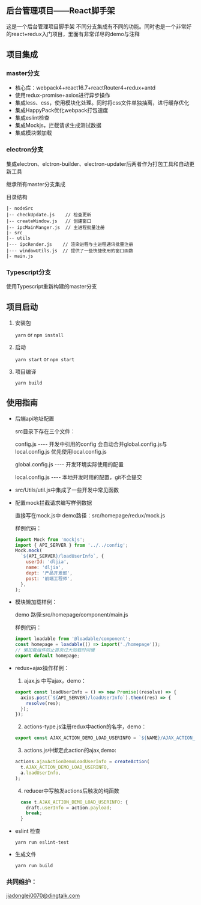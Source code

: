 后台管理项目——React脚手架
----
这是一个后台管理项目脚手架 不同分支集成有不同的功能。同时也是一个非常好的react+redux入门项目，里面有非常详尽的demo与注释
## 项目集成

### master分支
* 核心库：webpack4+react16.7+reactRouter4+redux+antd
* 使用redux-promise+axios进行异步操作
* 集成less、css，使用模块化处理。同时将css文件单独抽离，进行缓存优化
* 集成HappyPack优化webpack打包速度
* 集成eslint检查
* 集成Mockjs，拦截请求生成测试数据
* 集成模块懒加载

### electron分支
  集成electron、elctron-builder、electron-updater后两者作为打包工具和自动更新工具

  继承所有master分支集成

  目录结构

  ```
  |- nodeSrc
  |-- checkUpdate.js    // 检查更新
  |-- createWindow.js   // 创建窗口
  |-- ipcMainManger.js  // 主进程批量注册
  |- src
  |-- utils
  |--- ipcRender.js    // 渲染进程与主进程通讯批量注册
  |--- windowUtils.js  // 提供了一些快捷使用的窗口函数
  |- main.js
  ```

### Typescript分支
使用Typescript重新构建的master分支

## 项目启动

1. 安装包

    `yarn` or `npm install`

2. 启动

    `yarn start` or `npm start`

3. 项目编译

    `yarn build`

## 使用指南
* 后端api地址配置

    src目录下存在三个文件：

    config.js ---- 开发中引用的config 会自动合并global.config.js与local.config.js 优先使用local.config.js

    global.config.js ---- 开发环境实际使用的配置

    local.config.js ---- 本地开发时用的配置，git不会提交

* src/Utils/util.js中集成了一些开发中常见函数

* 配置mock拦截请求编写样例数据

   直接写在mock.js中 demo路径：src/homepage/redux/mock.js

   样例代码：
    ``` javascript
    import Mock from 'mockjs';
    import { API_SERVER } from '../../config';
    Mock.mock(
      `${API_SERVER}/loadUserInfo`, {
        userId: 'dljia',
        name: 'dljia',
        dept: '产品开发部',
        post: '前端工程师',
      },
    );

    ```
* 模块懒加载样例：

    demo 路径:src/homepage/component/main.js

    样例代码：
    ``` javascript
    import loadable from '@loadable/component';
    const homepage = loadable(() => import('./homepage'));
    // 懒加载组件防止首页过大加载时间慢
    export default homepage;

    ```

* redux+ajax操作样例：
    1. ajax.js 中写ajax，demo：
    ```javascript
    export const loadUserInfo = () => new Promise((resolve) => {
      axios.post(`${API_SERVER}/loadUserInfo`).then((res) => {
        resolve(res);
      });
    });
    ```
    2. actions-type.js注册redux中action的名字，demo：
    ```javascript
    export const AJAX_ACTION_DEMO_LOAD_USERINFO = `${NAME}/AJAX_ACTION_DEMO_LOAD_USERINFO`;
    ```
    3. actions.js中绑定此action的ajax,demo:
    ```javascript
    actions.ajaxActionDemoLoadUserInfo = createAction(
      t.AJAX_ACTION_DEMO_LOAD_USERINFO,
      a.loadUserInfo,
    );
    ```
    4. reducer中写触发actions后触发的纯函数
    ```javascript
      case t.AJAX_ACTION_DEMO_LOAD_USERINFO: {
        draft.userInfo = action.payload;
        break;
      }
    ```
* eslint 检查

    `yarn run eslint-test`

* 生成文件

     `yarn run build`

### 共同维护：
jiadonglei0070@dingtalk.com